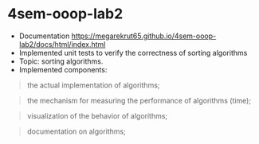 # 4sem-ooop-lab2
* Documentation https://megarekrut65.github.io/4sem-ooop-lab2/docs/html/index.html
* Implemented unit tests to verify the correctness of sorting algorithms
* Topic: sorting algorithms. 
* Implemented components: 

> the actual implementation of algorithms;

> the mechanism for measuring the performance of algorithms (time);

> visualization of the behavior of algorithms;

> documentation on algorithms;